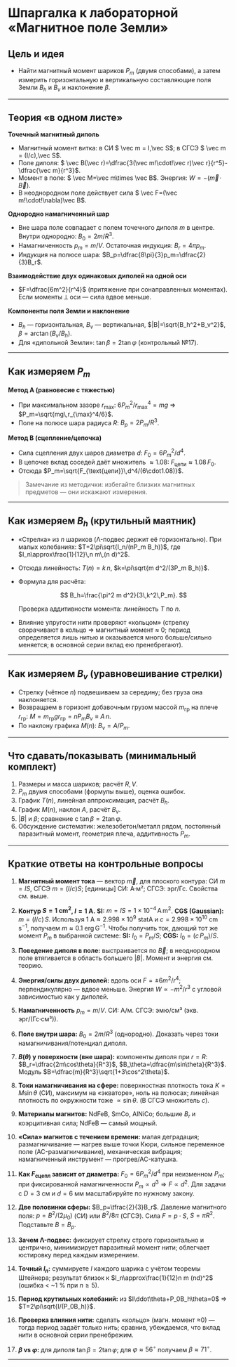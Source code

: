 # Шпаргалка к лабораторной «Магнитное поле Земли»

## Цель и идея

* Найти магнитный момент шариков $P_m$ (двумя способами), а затем измерить горизонтальную и вертикальную составляющие поля Земли $B_h$ и $B_v$ и наклонение $\beta$.&#x20;

---

## Теория «в одном листе»

**Точечный магнитный диполь**

* Магнитный момент витка: в СИ $ \vec m = I\,\vec S$; в СГСЭ $ \vec m = (I/c)\,\vec S$.
* Поле диполя: $ \vec B(\vec r)=\dfrac{3(\vec m\!\cdot\!\vec r)\vec r}{r^5}-\dfrac{\vec m}{r^3}$.
* Момент в поле: $ \vec M=\vec m\times \vec B$. Энергия: $W=-(\vec m\!\cdot\!\vec B)$.
* В неоднородном поле действует сила $ \vec F=(\vec m\!\cdot\!\nabla)\vec B$.&#x20;

**Однородно намагниченный шар**

* Вне шара поле совпадает с полем точечного диполя $m$ в центре. Внутри однородно: $B_0=2m/R^3$.
* Намагниченность $p_m=m/V$. Остаточная индукция: $B_r=4\pi p_m$.
* Индукция на полюсе шара: $B_p=\dfrac{8\pi}{3}p_m=\dfrac{2}{3}B_r$.&#x20;

**Взаимодействие двух одинаковых диполей на одной оси**

* $F=\dfrac{6m^2}{r^4}$ (притяжение при сонаправленных моментах). Если моменты ⟂ оси — сила вдвое меньше.&#x20;

**Компоненты поля Земли и наклонение**

* $B_h$ — горизонтальная, $B_v$ — вертикальная, $|B|=\sqrt{B_h^2+B_v^2}$, $\beta=\arctan(B_v/B_h)$.
* Для «дипольной Земли»: $\tan\beta=2\tan\varphi$ (контрольный №17).&#x20;

---

## Как измеряем $P_m$

**Метод A (равновесие с тяжестью)**

* При максимальном зазоре $r_{\max}$: $6P_m^2/r_{\max}^4 = mg$ $\Rightarrow$ $P_m=\sqrt{mg\,r_{\max}^4/6}$.
* Поле на полюсе шара радиуса $R$: $B_p=2P_m/R^3$.&#x20;

**Метод B (сцепление/цепочка)**

* Сила сцепления двух шаров диаметра $d$: $F_0=6P_m^2/d^4$.
* В цепочке вклад соседей даёт множитель $\approx1.08$: $F_{\text{цепи}}\approx1.08\,F_0$.
* Отсюда $P_m=\sqrt{F_{\text{цепи}}\,d^4/(6\cdot1.08)}$.&#x20;

> Замечание из методички: избегайте близких магнитных предметов — они искажают измерения.&#x20;

---

## Как измеряем $B_h$ (крутильный маятник)

* «Стрелка» из $n$ шариков (Λ-подвес держит её горизонтально). При малых колебаниях:
  $T=2\pi\sqrt{I_n/(nP_m B_h)}$, где $I_n\approx\frac{1}{12}\,n m\,(n d)^2$.

* Отсюда линейность: $T(n)=k\,n$, $k=\pi\sqrt{m d^2/(3P_m B_h)}$.

* Формула для расчёта:

  $$
  B_h=\frac{\pi^2 m d^2}{3\,k^2\,P_m}.
  $$

  Проверка аддитивности момента: линейность $T$ по $n$.&#x20;

* Влияние упругости нити проверяют «кольцом» (стрелку сворачивают в кольцо ⇒ магнитный момент ≈ 0; период определяется лишь нитью и оказывается много больше/сильно меняется; в основной серии вклад ею пренебрегают).&#x20;

---

## Как измеряем $B_v$ (уравновешивание стрелки)

* Стрелку (чётное $n$) подвешиваем за середину; без груза она наклоняется.
* Возвращаем в горизонт добавочным грузом массой $m_{\text{гр}}$ на плече $r_{\text{гр}}$:
  $M=m_{\text{гр}} g r_{\text{гр}}=nP_m B_v\equiv A\,n$.
* По наклону графика $M(n)$: $B_v=A/P_m$.&#x20;

---

## Что сдавать/показывать (минимальный комплект)

1. Размеры и масса шариков; расчёт $R,V$.
2. $P_m$ двумя способами (формулы выше), оценка ошибок.
3. График $T(n)$, линейная аппроксимация, расчёт $B_h$.
4. График $M(n)$, наклон $A$, расчёт $B_v$.
5. $|B|$ и $\beta$; сравнение с $\tan\beta=2\tan\varphi$.
6. Обсуждение систематик: железобетон/металл рядом, постоянный паразитный момент, геометрия плеча, аддитивность $P_m$.&#x20;

---

## Краткие ответы на контрольные вопросы

1. **Магнитный момент тока** — вектор $\vec m$, для плоского контура: СИ $m=IS$, СГСЭ $m=(I/c)S$; \[единицы] СИ: А·м²; СГСЭ: эрг/Гс. Свойства см. выше.&#x20;

2. **Контур $S=1~\mathrm{cm^2}$, $I=1~\mathrm{A}$.**
   **SI:** $m = I S = 1\times 10^{-4}\,\mathrm{A\,m^2}$.
   **CGS (Gaussian):** $m = (I/c)\,S$. Используя $1~\mathrm{A}\approx 2.998\times 10^{9}~\mathrm{statA}$ и $c=2.998\times 10^{10}~\mathrm{cm\,s^{-1}}$, получаем $m \approx 0.1~\mathrm{erg\,G^{-1}}$.
   Чтобы получить ток, дающий тот же момент $P_m$ в выбранной системе: **SI:** $I_0 = P_m/S$; **CGS:** $I_0 = (c\,P_m)/S$.

3. **Поведение диполя в поле:** выстраивается по $\vec B$; в неоднородном поле втягивается в область большего $|B|$. Момент и энергия см. теорию.&#x20;

4. **Энергия/силы двух диполей:** вдоль оси $F=\pm 6m^2/r^4$; перпендикулярно — вдвое меньше. Энергия $W\propto -m^2/r^3$ с угловой зависимостью как у диполей.&#x20;

5. **Намагниченность** $p_m=m/V$. СИ: А/м. СГСЭ: эмю/см³ (экв. эрг/(Гс·см³)).&#x20;

6. **Поле внутри шара:** $B_0=2m/R^3$ (однородно). Доказать через токи намагничивания/потенциал диполя.&#x20;

7. **$B(\theta)$ у поверхности (вне шара):** компоненты диполя при $r=R$:
   $B_r=\dfrac{2m\cos\theta}{R^3}$, $B_\theta=\dfrac{m\sin\theta}{R^3}$. Модуль $B=\dfrac{m}{R^3}\sqrt{1+3\cos^2\theta}$.&#x20;

8. **Токи намагничивания на сфере:** поверхностная плотность тока $K= M\sin\theta$ (СИ), максимум на «экваторе», ноль на полюсах; линейная плотность по окружности тоже $\propto\sin\theta$. (В СГСЭ множитель $c$).&#x20;

9. **Материалы магнитов:** NdFeB, SmCo, AlNiCo; большие $B_r$ и коэрцитивная сила; NdFeB — самый мощный.&#x20;

10. **«Сила» магнитов с течением времени:** малая деградация; размагничивание — нагрев выше точки Кюри, сильное переменное поле (AC-размагничивание), механическая вибрация; намагниченный инструмент — прогрев/AC-катушка.&#x20;

11. **Как $F_{\text{сцепл}}$ зависит от диаметра:** $F_0=6P_m^2/d^4$ при неизменном $P_m$; при фиксированной намагниченности $P_m\propto d^3\Rightarrow F\propto d^2$. Для задачи с $D=3\ \text{см}$ и $d=6\ \text{мм}$ масштабируйте по нужному закону.&#x20;

12. **Две половинки сферы:** $B_p=\tfrac{2}{3}B_r$. Давление магнитного поля: $p=B^2/(2\mu_0)$ (СИ) или $B^2/8\pi$ (СГСЭ). Сила $F=p\cdot S$, $S=\pi R^2$. Подставьте $B=B_p$.&#x20;

13. **Зачем Λ-подвес:** фиксирует стрелку строго горизонтально и центрично, минимизирует паразитный момент нити; облегчает юстировку перед каждым измерением.&#x20;

14. **Точный $I_n$:** суммируете $I$ каждого шарика с учётом теоремы Штейнера; результат близок к $I_n\approx\frac{1}{12}n m (nd)^2$ (ошибка < \~1 % при $n\ge5$).&#x20;

15. **Период крутильных колебаний:** из $I\ddot\theta+P_0B_h\theta=0$ $\Rightarrow$ $T=2\pi\sqrt{I/(P_0B_h)}$.&#x20;

16. **Проверка влияния нити:** сделать «кольцо» (магн. момент ≈0) — тогда период задаёт только нить; сравнив, убеждаемся, что вклад нити в основной серии пренебрежим.&#x20;

17. **$\beta$ vs $\varphi$:** для диполя $\tan\beta=2\tan\varphi$; для $\varphi\approx56^\circ$ получаем $\beta\approx71^\circ$.&#x20;

---
